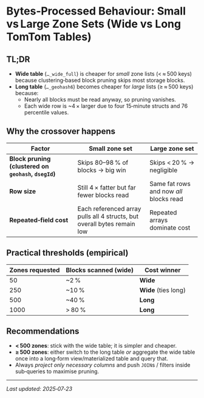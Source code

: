 # Bytes‑Processed Behaviour: Small vs Large Zone Sets (Wide vs Long TomTom Tables)

## TL;DR
* **Wide table** (`…_wide_full`) is cheaper for *small* zone lists (< ≈ 500 keys) because clustering‑based block pruning skips most storage blocks.
* **Long table** (`…_geohash6`) becomes cheaper for *large* lists (≥ ≈ 500 keys) because:
  * Nearly all blocks must be read anyway, so pruning vanishes.
  * Each wide row is ~4 × larger due to four 15‑minute structs and 76 percentile values.

## Why the crossover happens
| Factor | Small zone set | Large zone set |
|--------|----------------|----------------|
| **Block pruning (clustered on `geohash`, `dsegId`)** | Skips 80–98 % of blocks → big win | Skips < 20 % → negligible |
| **Row size** | Still 4 × fatter but far fewer blocks read | Same fat rows and now *all* blocks read |
| **Repeated‑field cost** | Each referenced array pulls all 4 structs, but overall bytes remain low | Repeated arrays dominate cost |

## Practical thresholds (empirical)
| Zones requested | Blocks scanned (wide) | Cost winner |
|-----------------|-----------------------|-------------|
| 50              | ~2 %                  | **Wide** |
| 250             | ~10 %                 | **Wide** (ties long) |
| 500             | ~40 %                 | **Long** |
| 1000            | > 80 %                | **Long** |

## Recommendations
* **< 500 zones**: stick with the wide table; it is simpler and cheaper.
* **≥ 500 zones**: either switch to the long table *or* aggregate the wide table once into a long‑form view/materialized table and query that.
* Always *project only necessary columns* and push `JOIN`s / filters inside sub‑queries to maximise pruning.

---
_Last updated: 2025‑07‑23_

